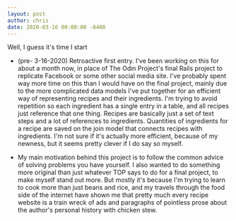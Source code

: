 ```yaml
---
layout: post
author: chris
date: 2020-03-16 00:00:00 -0400
---
```


Well, I guess it's time I start

  - (pre- 3-16-2020) Retroactive first entry. I've been working on this 
  for about a month now, in place of The Odin Project's final Rails project
  to replicate Facebook or some other social media site. I've probably spent
  way more time on this than I would have on the final project, mainly due to
  the more complicated data models I've put together for an efficient way of
  representing recipes and their ingredients. I'm trying to avoid repetition
  so each ingredient has a single entry in a table, and all recipes just 
  reference that one thing. Recipes are basically just a set of text steps
  and a lot of references to ingredients. Quantities of ingredients for a 
  recipe are saved on the join model that connects recipes with ingredients.
  I'm not sure if it's actually more efficient, because of my newness, 
  but it seems pretty clever if I do say so myself.
  + My main motivation behind this project is to follow the common advice of 
  solving problems you have yourself. I also wanted to do something more 
  original than just whatever TOP says to do for a final project, to make
  myself stand out more. But mostly it's because I'm trying to learn to cook
  more than just beans and rice, and my travels through the food side of the
  internet have shown me that pretty much every recipe website is a train
  wreck of ads and paragraphs of pointless prose about the author's personal
  history with chicken stew.
